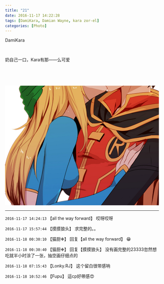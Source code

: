 ```yaml
---
title: "21"
date: 2016-11-17 14:22:28
tags: [DamiKara, Damian Wayne, kara zor-el]
categories: [Photo]
---
```


<p>DamiKara</p> 
<br /> 
<p>奶自己一口，Kara有那——么可爱</p> 
<br /> 
<p><br /></p>

![](https://raw.githubusercontent.com/alicewish/meowchain247/master/img_cVZNdzJtQk9JV2VKY3JNQzhyVlpjbkhmNnFmQ0hqb1ZldVBIczJ3ZlA2Vm84Z1lLYVRaV0dBPT0.jpg)

---

`2016-11-17 14:24:13` 【all the way forward】 哎呀哎呀

`2016-11-17 15:57:44` 【摸摸狼头】 求完整的。。

`2016-11-18 00:30:10` 【猫厨✙】 回复【all the way forward】 😁

`2016-11-18 00:30:40` 【猫厨✙】 回复【摸摸狼头】 没有画完整的23333忽然想吃就半小时涂了一张，抽空画仔细点的

`2016-11-18 07:15:43` 【Lonky.RJ】 这个留白很带感呐

`2016-11-18 10:52:46` 【Fupu】 這cp好帶感😍
